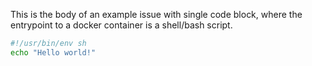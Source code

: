 This is the body of an example issue with single code block, where the entrypoint to a docker container is a shell/bash script.

~~~sh :image: alpine ghdl/ghdl:buster-mcode ubuntu:19.04
#!/usr/bin/env sh
echo "Hello world!"
~~~
